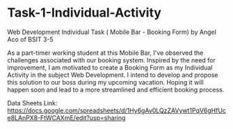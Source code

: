 # Task-1-Individual-Activity
Web Development Individual Task ( Mobile Bar - Booking Form) by Angel Aco of BSIT 3-5

As a part-timer working student at this Mobile Bar, I've observed the challenges associated with our booking system. Inspired by the need for improvement, I am motivated to create a Booking Form as my Individual Activity in the subject Web Development.  I intend to develop and propose this solution to our boss during my upcoming vacation. Hoping it will happen soon and lead to a more streamlined and efficient booking process.

Data Sheets Link: https://docs.google.com/spreadsheets/d/1Hy6gAv0LQzZAVywt1PqV6gHfUce8LAnPX8-FtWCAXmE/edit?usp=sharing
